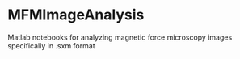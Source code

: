 # MFMImageAnalysis
Matlab notebooks for analyzing magnetic force microscopy images specifically in .sxm format
